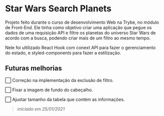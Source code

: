 # Star Wars Search Planets

Projeto feito durante o curso de desenvolvimento Web na Trybe, no módulo de Front-End.
Ele tinha como objetivo criar uma aplicação que pegue os dados de uma requisição API e filtre os planetas do universo Star Wars de acordo com a busca, podendo criar mais de um filtro ao mesmo tempo.

Nele foi ultilizado React Hook com conext API para fazer o gerenciamento do estado, e styled-components para fazer a estilização.

## Futuras melhorias
⬜ Correção na implementação da exclusão de filtro.

⬜ Fixar a imagem de fundo do cabeçalho.

⬜ Ajustar tamanho da tabela que contém as informações.

> _iniciado em 25/01/2021_
